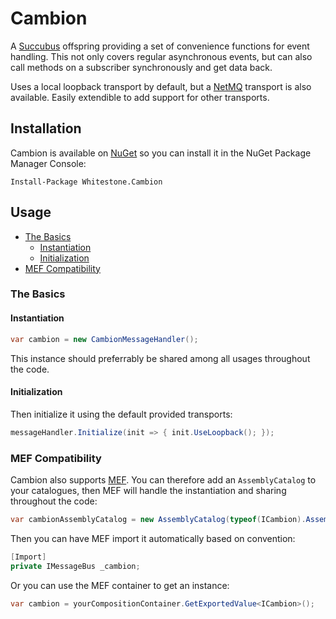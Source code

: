 # Cambion
A [Succubus](https://github.com/COCPORN/succubus) offspring providing a set of convenience functions for event handling. This not only covers regular asynchronous events, but can also call methods on a subscriber synchronously and get data back.

Uses a local loopback transport by default, but a [NetMQ](https://github.com/zeromq/netmq) transport is also available. Easily extendible to add support for other transports.

## Installation

Cambion is available on [NuGet](https://www.nuget.org/packages/Whitestone.Cambion/) so you can install it in the NuGet Package Manager Console:

```
Install-Package Whitestone.Cambion
```


## Usage

- [The Basics](#the-basics)
  - [Instantiation](#instantiation)
  - [Initialization](#initialization)
- [MEF Compatibility](#mef-compatibility)

### The Basics

#### Instantiation

```csharp
var cambion = new CambionMessageHandler();
```

This instance should preferrably be shared among all usages throughout the code.

#### Initialization

Then initialize it using the default provided transports:

```csharp
messageHandler.Initialize(init => { init.UseLoopback(); });
```

### MEF Compatibility

Cambion also supports [MEF](https://msdn.microsoft.com/en-us/library/dd460648). You can therefore add an `AssemblyCatalog` to your catalogues, then MEF will handle the instantiation and sharing throughout the code:

```csharp
var cambionAssemblyCatalog = new AssemblyCatalog(typeof(ICambion).Assembly)
```

Then you can have MEF import it automatically based on convention:

```csharp
[Import]
private IMessageBus _cambion;
```

Or you can use the MEF container to get an instance:

```csharp
var cambion = yourCompositionContainer.GetExportedValue<ICambion>();
```